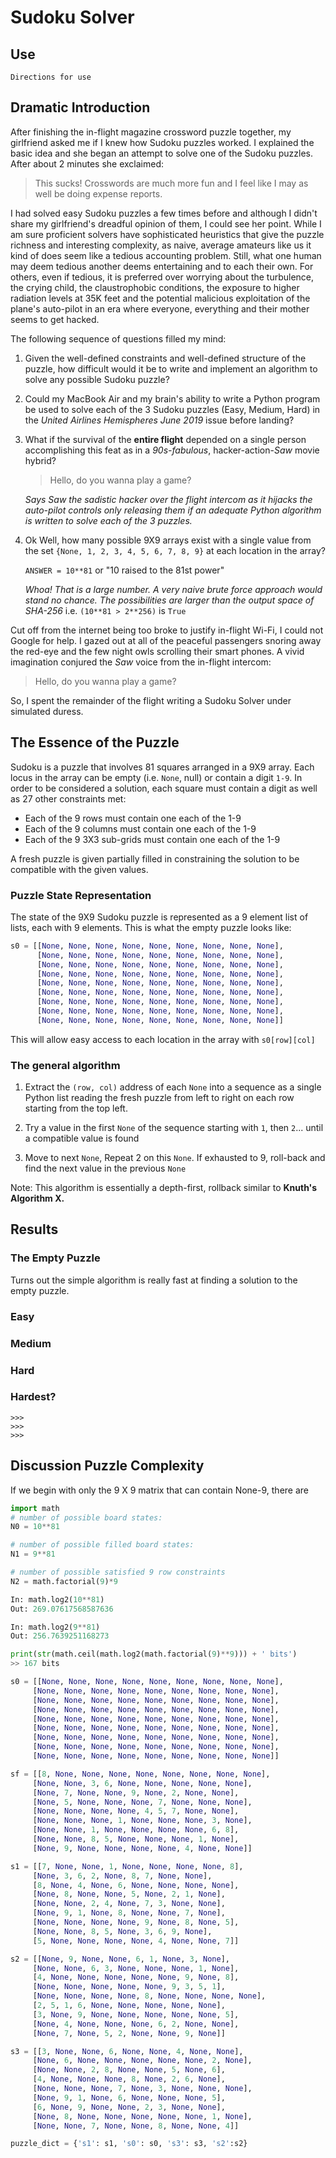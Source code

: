 # Sudoku Solver
## Use
```
Directions for use
```
## Dramatic Introduction

After finishing the in-flight magazine crossword puzzle together,
my girlfriend asked me if I knew how Sudoku puzzles worked.
I explained the basic idea and she began an attempt to
solve one of the Sudoku puzzles. After about 2 minutes she exclaimed:

> This sucks! Crosswords are much more fun and I feel like I may as well be doing expense reports.

I had solved easy Sudoku puzzles a few times before and although I didn't share my girlfriend's dreadful opinion of them, 
I could see her point. While I am sure proficient solvers have sophisticated heuristics that give the puzzle richness and interesting complexity, as naive, average amateurs like us it kind of
does seem like a tedious accounting problem.  Still, what one human may deem tedious another deems entertaining and to each their own. For others, even if tedious, it is preferred over worrying about the turbulence, the crying child, the claustrophobic conditions, the exposure to higher radiation levels at 35K feet and the potential malicious exploitation of the plane's auto-pilot in an era where everyone, everything and their mother seems to get hacked.

The following sequence of questions filled my mind:

1. Given the well-defined constraints and well-defined structure of the puzzle, how
difficult would it be to write and implement an algorithm to solve any possible Sudoku puzzle?

2. Could my MacBook Air and my brain's ability to write a Python program be used to solve each of the 3 Sudoku puzzles (Easy, Medium, Hard) in the _United Airlines Hemispheres June 2019_ issue before landing?

3. What if the survival of the **entire flight** depended on a single person accomplishing this feat as in a _90s-fabulous_, hacker-action-_Saw_ movie hybrid? 

    > Hello, do you wanna play a game?
    
    _Says Saw the sadistic hacker over the flight intercom as it hijacks the auto-pilot controls only releasing them if an adequate Python algorithm is written to solve each of the 3 puzzles._

4. Ok Well, how many possible 9X9 arrays exist with a single value from the set `{None, 1, 2, 3, 4, 5, 6, 7, 8, 9}` at each location in the array? 
   
    `ANSWER = 10**81` or "10 raised to the 81st power"

    _Whoa! That is a large number. A very naive brute force approach would stand no chance.
    The possibilities are larger than the output space of SHA-256_ i.e. `(10**81 > 2**256)` is `True`



Cut off from the internet being too broke to justify in-flight Wi-Fi, I could not Google for help. I gazed out at all of the peaceful passengers snoring away the red-eye and the few night owls scrolling their smart phones. A vivid imagination conjured the _Saw_ voice from the in-flight intercom:

> Hello, do you wanna play a game?

So, I spent the remainder of the flight writing a Sudoku Solver under simulated duress.

## The Essence of the Puzzle

Sudoku is a puzzle that involves 81 squares arranged in a 9X9 array.
Each locus in the array can be empty (i.e. `None`, null) or contain a digit `1-9`.
In order to be considered a solution, each square must contain a digit as well as 27 other constraints met:

+ Each of the 9 rows must contain one each of the 1-9
+ Each of the 9 columns must contain one each of the 1-9
+ Each of the 9 3X3 sub-grids must contain one each of the 1-9

A fresh puzzle is given partially filled in constraining the solution to be compatible with the given values.

### Puzzle State Representation

The state of the 9X9 Sudoku puzzle is represented as a 9 element list of lists, each with 9 elements. This is what the empty puzzle looks like:

```python
s0 = [[None, None, None, None, None, None, None, None, None],
      [None, None, None, None, None, None, None, None, None],
      [None, None, None, None, None, None, None, None, None],
      [None, None, None, None, None, None, None, None, None],
      [None, None, None, None, None, None, None, None, None],
      [None, None, None, None, None, None, None, None, None],
      [None, None, None, None, None, None, None, None, None],
      [None, None, None, None, None, None, None, None, None],
      [None, None, None, None, None, None, None, None, None]]
```
This will allow easy access to each location in the array with `s0[row][col]`

### The general algorithm

1. Extract the `(row, col)` address of each `None` into a sequence as a single Python list reading the fresh puzzle from left to right on each row starting from the top left.

2. Try a value in the first `None` of the sequence starting with `1`, then `2`... until a compatible value is found

3. Move to next `None`, Repeat 2 on this `None`. If exhausted to 9, roll-back and find the next value in the previous `None`

Note: This algorithm is essentially a depth-first, rollback similar to **Knuth's Algorithm X.**


## Results

### The Empty Puzzle

Turns out the simple algorithm is really fast at finding a solution to the empty puzzle.

### Easy
### Medium
### Hard
### Hardest?

```
>>>
>>>
>>>

```
## Discussion Puzzle Complexity
If we begin with only the 9 X 9 matrix that can contain None-9, there are

```python
import math
# number of possible board states:
N0 = 10**81

# number of possible filled board states:
N1 = 9**81

# number of possible satisfied 9 row constraints
N2 = math.factorial(9)*9

In: math.log2(10**81)
Out: 269.07617568587636

In: math.log2(9**81)
Out: 256.7639251168273

print(str(math.ceil(math.log2(math.factorial(9)**9))) + ' bits')
>> 167 bits

s0 = [[None, None, None, None, None, None, None, None, None],
     [None, None, None, None, None, None, None, None, None],
     [None, None, None, None, None, None, None, None, None],
     [None, None, None, None, None, None, None, None, None],
     [None, None, None, None, None, None, None, None, None],
     [None, None, None, None, None, None, None, None, None],
     [None, None, None, None, None, None, None, None, None],
     [None, None, None, None, None, None, None, None, None],
     [None, None, None, None, None, None, None, None, None]]

sf = [[8, None, None, None, None, None, None, None, None],
     [None, None, 3, 6, None, None, None, None, None],
     [None, 7, None, None, 9, None, 2, None, None],
     [None, 5, None, None, None, 7, None, None, None],
     [None, None, None, None, 4, 5, 7, None, None],
     [None, None, None, 1, None, None, None, 3, None],
     [None, None, 1, None, None, None, None, 6, 8],
     [None, None, 8, 5, None, None, None, 1, None],
     [None, 9, None, None, None, None, 4, None, None]]

s1 = [[7, None, None, 1, None, None, None, None, 8],
     [None, 3, 6, 2, None, 8, 7, None, None],
     [8, None, 4, None, 6, None, None, None, None],
     [None, 8, None, None, 5, None, 2, 1, None],
     [None, None, 2, 4, None, 7, 3, None, None],
     [None, 9, 1, None, 8, None, None, 7, None],
     [None, None, None, None, 9, None, 8, None, 5],
     [None, None, 8, 5, None, 3, 6, 9, None],
     [5, None, None, None, None, 4, None, None, 7]]

s2 = [[None, 9, None, None, 6, 1, None, 3, None],
     [None, None, 6, 3, None, None, None, 1, None],
     [4, None, None, None, None, None, 9, None, 8],
     [None, None, None, None, None, 9, 3, 5, 1],
     [None, None, None, None, 8, None, None, None, None],
     [2, 5, 1, 6, None, None, None, None, None],
     [3, None, 9, None, None, None, None, None, 5],
     [None, 4, None, None, None, 6, 2, None, None],
     [None, 7, None, 5, 2, None, None, 9, None]]

s3 = [[3, None, None, 6, None, None, 4, None, None],
     [None, 6, None, None, None, None, None, 2, None],
     [None, None, 2, 8, None, None, 5, None, 6],
     [4, None, None, None, 8, None, 2, 6, None],
     [None, None, None, 7, None, 3, None, None, None],
     [None, 9, 1, None, 6, None, None, None, 5],
     [6, None, 9, None, None, 2, 3, None, None],
     [None, 8, None, None, None, None, None, 1, None],
     [None, None, 7, None, None, 8, None, None, 4]]

puzzle_dict = {'s1': s1, 's0': s0, 's3': s3, 's2':s2}
```



